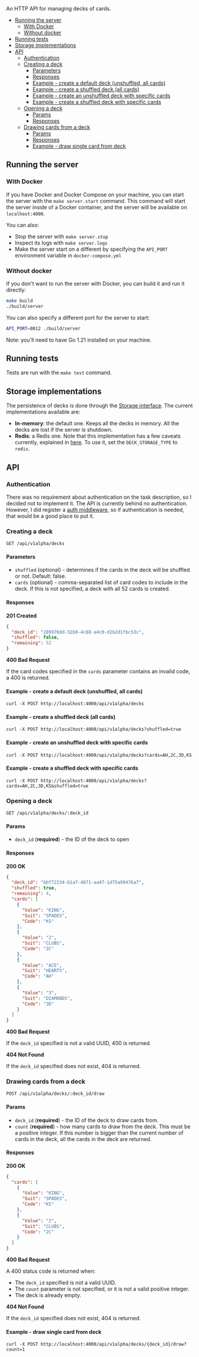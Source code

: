 An HTTP API for managing decks of cards.

- [Running the server](#running-the-server)
  - [With Docker](#with-docker)
  - [Without docker](#without-docker)
- [Running tests](#running-tests)
- [Storage implementations](#storage-implementations)
- [API](#api)
  - [Authentication](#authentication)
  - [Creating a deck](#creating-a-deck)
    - [Parameters](#parameters)
    - [Responses](#responses)
    - [Example - create a default deck (unshuffled, all cards)](#example---create-a-default-deck-unshuffled-all-cards)
    - [Example - create a shuffled deck (all cards)](#example---create-a-shuffled-deck-all-cards)
    - [Example - create an unshuffled deck with specific cards](#example---create-an-unshuffled-deck-with-specific-cards)
    - [Example - create a shuffled deck with specific cards](#example---create-a-shuffled-deck-with-specific-cards)
  - [Opening a deck](#opening-a-deck)
    - [Params](#params)
    - [Responses](#responses-1)
  - [Drawing cards from a deck](#drawing-cards-from-a-deck)
    - [Params](#params-1)
    - [Responses](#responses-2)
    - [Example - draw single card from deck](#example---draw-single-card-from-deck)


## Running the server

### With Docker

If you have Docker and Docker Compose on your machine, you can start the server with the `make server.start` command. This command will start the server inside of a Docker container, and the server will be available on `localhost:4000`.

You can also:
- Stop the server with `make server.stop`
- Inspect its logs with `make server.logs`
- Make the server start on a different by specifying the `API_PORT` environment variable in `docker-compose.yml`

### Without docker

If you don't want to run the server with Docker, you can build it and run it directly:

```bash
make build
./build/server
```

You can also specify a different port for the server to start:

```bash
API_PORT=8012 ./build/server
```

Note: you'll need to have Go 1.21 installed on your machine.

## Running tests

Tests are run with the `make test` command.

## Storage implementations

The persistence of decks is done through the [Storage interface](./pkg/storage/storage.go). The current implementations available are:
- **In-memory**: the default one. Keeps all the decks in memory. All the decks are lost if the server is shutdown.
- **Redis**: a Redis one. Note that this implementation has a few caveats currently, explained in [here](./pkg/storage/redis_storage.go). To use it, set the `DECK_STORAGE_TYPE` to `redis`.

## API

### Authentication

There was no requirement about authentication on the task description, so I decided not to implement it. The API is currently behind no authentication. However, I did register a [auth middleware](./pkg/api/auth.go), so if authentication is needed, that would be a good place to put it.

### Creating a deck

```
GET /api/v1alpha/decks
```

#### Parameters

- `shuffled` (optional) - determines if the cards in the deck will be shuffled or not. Default: false.
- `cards` (optional) - comma-separated list of card codes to include in the deck. If this is not specified, a deck with all 52 cards is created.

#### Responses

<b>201 Created</b>

```json
{
  "deck_id": "289970dd-32b0-4c88-a4c0-d2b2d1fbc53c",
  "shuffled": false,
  "remaining": 52
}
```

<b>400 Bad Request</b>

If the card codes specified in the `cards` parameter contains an invalid code, a 400 is returned.

#### Example - create a default deck (unshuffled, all cards)

```
curl -X POST http://localhost:4000/api/v1alpha/decks
```

#### Example - create a shuffled deck (all cards)

```
curl -X POST http://localhost:4000/api/v1alpha/decks?shuffled=true
```

#### Example - create an unshuffled deck with specific cards

```
curl -X POST http://localhost:4000/api/v1alpha/decks?cards=AH,2C,3D,KS
```

#### Example - create a shuffled deck with specific cards

```
curl -X POST http://localhost:4000/api/v1alpha/decks?cards=AH,2C,3D,KS&shuffled=true
```

### Opening a deck

```
GET /api/v1alpha/decks/:deck_id
```

#### Params

- `deck_id` (**required**) - the ID of the deck to open

#### Responses

<b>200 OK</b>

```json
{
  "deck_id": "bbf72234-b1a7-4671-aa47-1d75a99476a7",
  "shuffled": true,
  "remaining": 4,
  "cards": [
    {
      "Value": "KING",
      "Suit": "SPADES",
      "Code": "KS"
    },
    {
      "Value": "2",
      "Suit": "CLUBS",
      "Code": "2C"
    },
    {
      "Value": "ACE",
      "Suit": "HEARTS",
      "Code": "AH"
    },
    {
      "Value": "3",
      "Suit": "DIAMONDS",
      "Code": "3D"
    }
  ]
}
```

<b>400 Bad Request</b>

If the `deck_id` specified is not a valid UUID, 400 is returned.

<b>404 Not Found</b>

If the `deck_id` specified does not exist, 404 is returned.

### Drawing cards from a deck

```
POST /api/v1alpha/decks/:deck_id/draw
```

#### Params

- `deck_id` (**required**) - the ID of the deck to draw cards from.
- `count` (**required**) - how many cards to draw from the deck. This must be a positive integer. If this number is bigger than the current number of cards in the deck, all the cards in the deck are returned.

#### Responses

<b>200 OK</b>

```json
{
  "cards": [
    {
      "Value": "KING",
      "Suit": "SPADES",
      "Code": "KS"
    },
    {
      "Value": "2",
      "Suit": "CLUBS",
      "Code": "2C"
    }
  ]
}
```

<b>400 Bad Request</b>

A 400 status code is returned when:
- The `deck_id` specified is not a valid UUID.
- The `count` parameter is not specified, or it is not a valid positive integer.
- The deck is already empty.

<b>404 Not Found</b>

If the `deck_id` specified does not exist, 404 is returned.

#### Example - draw single card from deck

```
curl -X POST http://localhost:4000/api/v1alpha/decks/{deck_id}/draw?count=1
```
